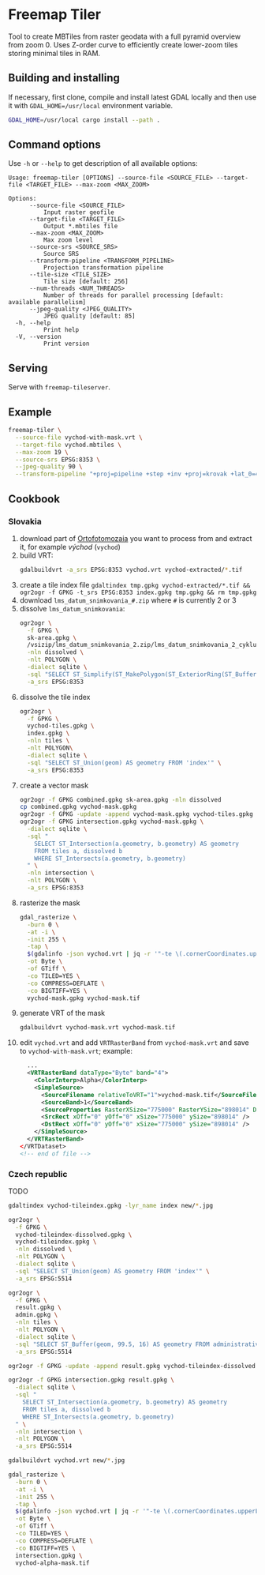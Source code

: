 # Freemap Tiler

Tool to create MBTiles from raster geodata with a full pyramid overview from zoom 0.
Uses Z-order curve to efficiently create lower-zoom tiles storing minimal tiles in RAM.

## Building and installing

If necessary, first clone, compile and install latest GDAL locally and then use it with `GDAL_HOME=/usr/local` environment variable.

```sh
GDAL_HOME=/usr/local cargo install --path .
```

## Command options

Use `-h` or `--help` to get description of all available options:

```
Usage: freemap-tiler [OPTIONS] --source-file <SOURCE_FILE> --target-file <TARGET_FILE> --max-zoom <MAX_ZOOM>

Options:
      --source-file <SOURCE_FILE>
          Input raster geofile
      --target-file <TARGET_FILE>
          Output *.mbtiles file
      --max-zoom <MAX_ZOOM>
          Max zoom level
      --source-srs <SOURCE_SRS>
          Source SRS
      --transform-pipeline <TRANSFORM_PIPELINE>
          Projection transformation pipeline
      --tile-size <TILE_SIZE>
          Tile size [default: 256]
      --num-threads <NUM_THREADS>
          Number of threads for parallel processing [default: available parallelism]
      --jpeg-quality <JPEG_QUALITY>
          JPEG quality [default: 85]
  -h, --help
          Print help
  -V, --version
          Print version
```

## Serving

Serve with `freemap-tileserver`.

## Example

```sh
freemap-tiler \
  --source-file vychod-with-mask.vrt \
  --target-file vychod.mbtiles \
  --max-zoom 19 \
  --source-srs EPSG:8353 \
  --jpeg-quality 90 \
  --transform-pipeline "+proj=pipeline +step +inv +proj=krovak +lat_0=49.5 +lon_0=24.8333333333333 +alpha=30.2881397527778 +k=0.9999 +x_0=0 +y_0=0 +ellps=bessel +step +inv +proj=hgridshift +grids=Slovakia_JTSK03_to_JTSK.gsb +step +proj=krovak +lat_0=49.5 +lon_0=24.8333333333333 +alpha=30.2881397527778 +k=0.9999 +x_0=0 +y_0=0 +ellps=bessel +step +inv +proj=krovak +lat_0=49.5 +lon_0=24.8333333333333 +alpha=30.2881397527778 +k=0.9999 +x_0=0 +y_0=0 +ellps=bessel +step +proj=push +v_3 +step +proj=cart +ellps=bessel +step +proj=helmert +x=485.021 +y=169.465 +z=483.839 +rx=-7.786342 +ry=-4.397554 +rz=-4.102655 +s=0 +convention=coordinate_frame +step +inv +proj=cart +ellps=WGS84 +step +proj=pop +v_3 +step +proj=webmerc +lat_0=0 +lon_0=0 +x_0=0 +y_0=0 +ellps=WGS84"
```

## Cookbook

### Slovakia

1. download part of [Ortofotomozaia](https://www.geoportal.sk/sk/zbgis/ortofotomozaika/) you want to process from and extract it, for example _východ_ (`vychod`)
1. build VRT:
   ```sh
   gdalbuildvrt -a_srs EPSG:8353 vychod.vrt vychod-extracted/*.tif
   ```
1. create a tile index file `gdaltindex tmp.gpkg vychod-extracted/*.tif && ogr2ogr -f GPKG -t_srs EPSG:8353 index.gpkg tmp.gpkg && rm tmp.gpkg`
1. download `lms_datum_snimkovania_#.zip` where `#` is currently 2 or 3
1. dissolve `lms_datum_snimkovania`:
   ```sh
   ogr2ogr \
     -f GPKG \
     sk-area.gpkg \
     /vsizip/lms_datum_snimkovania_2.zip/lms_datum_snimkovania_2_cyklus.shp \
     -nln dissolved \
     -nlt POLYGON \
     -dialect sqlite \
     -sql "SELECT ST_Simplify(ST_MakePolygon(ST_ExteriorRing(ST_Buffer(ST_Union(geometry), 0.00001, 1))), 0.1) AS geometry FROM lms_datum_snimkovania_2_cyklus" \
     -a_srs EPSG:8353
   ```
1. dissolve the tile index
   ```sh
   ogr2ogr \
     -f GPKG \
     vychod-tiles.gpkg \
     index.gpkg \
     -nln tiles \
     -nlt POLYGON\
     -dialect sqlite \
     -sql "SELECT ST_Union(geom) AS geometry FROM 'index'" \
     -a_srs EPSG:8353
   ```
1. create a vector mask
   ```sh
   ogr2ogr -f GPKG combined.gpkg sk-area.gpkg -nln dissolved
   cp combined.gpkg vychod-mask.gpkg
   ogr2ogr -f GPKG -update -append vychod-mask.gpkg vychod-tiles.gpkg -nln tiles
   ogr2ogr -f GPKG intersection.gpkg vychod-mask.gpkg \
     -dialect sqlite \
     -sql "
       SELECT ST_Intersection(a.geometry, b.geometry) AS geometry
       FROM tiles a, dissolved b
       WHERE ST_Intersects(a.geometry, b.geometry)
     " \
     -nln intersection \
     -nlt POLYGON \
     -a_srs EPSG:8353
   ```
1. rasterize the mask
   ```sh
   gdal_rasterize \
     -burn 0 \
     -at -i \
     -init 255 \
     -tap \
     $(gdalinfo -json vychod.vrt | jq -r '"-te \(.cornerCoordinates.upperLeft[0]) \(.cornerCoordinates.lowerRight[1]) \(.cornerCoordinates.lowerRight[0]) \(.cornerCoordinates.upperLeft[1]) -tr \(.geoTransform[1]) \(-.geoTransform[5])"') \
     -ot Byte \
     -of GTiff \
     -co TILED=YES \
     -co COMPRESS=DEFLATE \
     -co BIGTIFF=YES \
     vychod-mask.gpkg vychod-mask.tif
   ```
1. generate VRT of the mask
   ```sh
   gdalbuildvrt vychod-mask.vrt vychod-mask.tif
   ```
1. edit `vychod.vrt` and add `VRTRasterBand` from `vychod-mask.vrt` and save to `vychod-with-mask.vrt`; example:
   ```xml
     ...
     <VRTRasterBand dataType="Byte" band="4">
       <ColorInterp>Alpha</ColorInterp>
       <SimpleSource>
         <SourceFilename relativeToVRT="1">vychod-mask.tif</SourceFilename>
         <SourceBand>1</SourceBand>
         <SourceProperties RasterXSize="775000" RasterYSize="898014" DataType="Byte" BlockXSize="256" BlockYSize="256" />
         <SrcRect xOff="0" yOff="0" xSize="775000" ySize="898014" />
         <DstRect xOff="0" yOff="0" xSize="775000" ySize="898014" />
       </SimpleSource>
     </VRTRasterBand>
   </VRTDataset>
   <!-- end of file -->
   ```

### Czech republic

TODO

```sh
gdaltindex vychod-tileindex.gpkg -lyr_name index new/*.jpg

ogr2ogr \
  -f GPKG \
  vychod-tileindex-dissolved.gpkg \
  vychod-tileindex.gpkg \
  -nln dissolved \
  -nlt POLYGON \
  -dialect sqlite \
  -sql "SELECT ST_Union(geom) AS geometry FROM 'index'" \
  -a_srs EPSG:5514

ogr2ogr \
  -f GPKG \
  result.gpkg \
  admin.gpkg \
  -nln tiles \
  -nlt POLYGON \
  -dialect sqlite \
  -sql "SELECT ST_Buffer(geom, 99.5, 16) AS geometry FROM administrative_units" \
  -a_srs EPSG:5514

ogr2ogr -f GPKG -update -append result.gpkg vychod-tileindex-dissolved.gpkg -nln dissolved

ogr2ogr -f GPKG intersection.gpkg result.gpkg \
  -dialect sqlite \
  -sql "
    SELECT ST_Intersection(a.geometry, b.geometry) AS geometry
    FROM tiles a, dissolved b
    WHERE ST_Intersects(a.geometry, b.geometry)
  " \
  -nln intersection \
  -nlt POLYGON \
  -a_srs EPSG:5514

gdalbuildvrt vychod.vrt new/*.jpg

gdal_rasterize \
  -burn 0 \
  -at -i \
  -init 255 \
  -tap \
  $(gdalinfo -json vychod.vrt | jq -r '"-te \(.cornerCoordinates.upperLeft[0]) \(.cornerCoordinates.lowerRight[1]) \(.cornerCoordinates.lowerRight[0]) \(.cornerCoordinates.upperLeft[1]) -tr \(.geoTransform[1]) \(-.geoTransform[5])"') \
  -ot Byte \
  -of GTiff \
  -co TILED=YES \
  -co COMPRESS=DEFLATE \
  -co BIGTIFF=YES \
  intersection.gpkg \
  vychod-alpha-mask.tif
```
